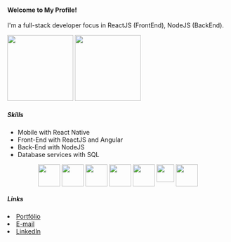 <h4>Welcome to My Profile!</h4>
<p>I'm a full-stack developer focus in ReactJS (FrontEnd), NodeJS (BackEnd).</p>
<div>
    <img height="150em" src="https://github-readme-stats-ten-gilt.vercel.app/api?username=vinicius-santosrc&show_icons=true&theme=dracula&count_private=true">
    <img height="150em" src="https://github-readme-stats-ten-gilt.vercel.app/api/top-langs/?username=vinicius-santosrc&layout=compact&theme=dracula">
</div>
<div class='list-items'>
  <h5>Skills</h5>
  <ul>
    <li>Mobile with React Native</li>
    <li>Front-End with ReactJS and Angular</li>
    <li>Back-End with NodeJS</li>
    <li>Database services with SQL</li>
  </ul>
</div>
<div class='icons'>
  <div class='icons-itens' style='display: flex; gap: 4px; justify-content: center;'>
    <!-- ANGULAR -->
    <img height="50em" src="https://repository-images.githubusercontent.com/24195339/d4194dc2-d880-43f7-960c-ea30e05c6531"></img>
    <!-- REACT --> 
    <img  height="50em" src="https://upload.wikimedia.org/wikipedia/commons/thumb/a/a7/React-icon.svg/2300px-React-icon.svg.png"></img>
    <!-- TYPESCRIPT --> 
    <img height="50em" src="https://upload.wikimedia.org/wikipedia/commons/thumb/4/4c/Typescript_logo_2020.svg/1200px-Typescript_logo_2020.svg.png"></img>
    <!-- NODE -->
    <img height="50em" src="https://nfe.io/docs/app/uploads/2020/08/nodejs.svg"></img>
    <!-- SCSS --> 
    <img  height="50em" src="https://upload.wikimedia.org/wikipedia/commons/thumb/9/96/Sass_Logo_Color.svg/1200px-Sass_Logo_Color.svg.png"></img>
    <!-- TAILWINDCSS -->
    <img height="40em" src="https://mwop.net/images/tailwindcss.svg"></img>
    <!-- MYSQL -->
    <img height="50em" src="https://upload.wikimedia.org/wikipedia/fr/thumb/6/62/MySQL.svg/800px-MySQL.svg.png"></img>
  </div>
</div>
<div class='list-items'>
<h5>Links</h5>
  <li><a href="https://portfolio-viniciiuss-projects.vercel.app/" target="_blank">Portfólio</a></li>
  <li><a href="mailto:viniciusssantos.pa@gmail.com" target="_blank">E-mail</a></li>
  <li><a href="https://www.linkedin.com/in/vinicius-santos-339428286/" target="_blank">LinkedIn</a></li>
  <br>
</div>


